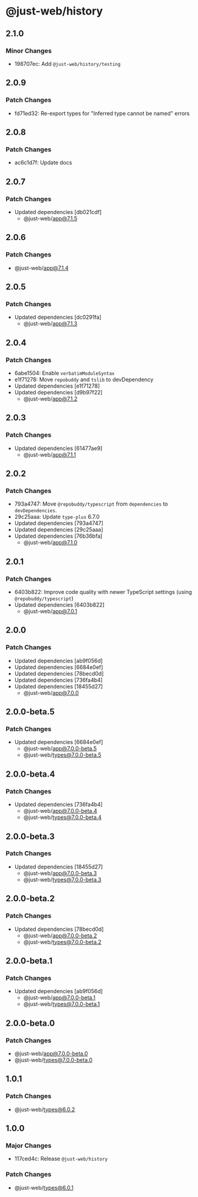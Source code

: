 # @just-web/history

## 2.1.0

### Minor Changes

- 198707ec: Add `@just-web/history/testing`

## 2.0.9

### Patch Changes

- fd71ed32: Re-export types for "Inferred type cannot be named" errors

## 2.0.8

### Patch Changes

- ac6c1d7f: Update docs

## 2.0.7

### Patch Changes

- Updated dependencies [db021cdf]
  - @just-web/app@7.1.5

## 2.0.6

### Patch Changes

- @just-web/app@7.1.4

## 2.0.5

### Patch Changes

- Updated dependencies [dc0291fa]
  - @just-web/app@7.1.3

## 2.0.4

### Patch Changes

- 6abe1504: Enable `verbatimModuleSyntax`
- e1f71278: Move `repobuddy` and `tslib` to devDependency
- Updated dependencies [e1f71278]
- Updated dependencies [d9b97f22]
  - @just-web/app@7.1.2

## 2.0.3

### Patch Changes

- Updated dependencies [61477ae9]
  - @just-web/app@7.1.1

## 2.0.2

### Patch Changes

- 793a4747: Move `@repobuddy/typescript` from `dependencies` to `devDependencies`.
- 29c25aaa: Update `type-plus` 6.7.0
- Updated dependencies [793a4747]
- Updated dependencies [29c25aaa]
- Updated dependencies [76b36bfa]
  - @just-web/app@7.1.0

## 2.0.1

### Patch Changes

- 6403b822: Improve code quality with newer TypeScript settings (using `@repobuddy/typescript`)
- Updated dependencies [6403b822]
  - @just-web/app@7.0.1

## 2.0.0

### Patch Changes

- Updated dependencies [ab9f056d]
- Updated dependencies [6684e0ef]
- Updated dependencies [78becd0d]
- Updated dependencies [736fa4b4]
- Updated dependencies [18455d27]
  - @just-web/app@7.0.0

## 2.0.0-beta.5

### Patch Changes

- Updated dependencies [6684e0ef]
  - @just-web/app@7.0.0-beta.5
  - @just-web/types@7.0.0-beta.5

## 2.0.0-beta.4

### Patch Changes

- Updated dependencies [736fa4b4]
  - @just-web/app@7.0.0-beta.4
  - @just-web/types@7.0.0-beta.4

## 2.0.0-beta.3

### Patch Changes

- Updated dependencies [18455d27]
  - @just-web/app@7.0.0-beta.3
  - @just-web/types@7.0.0-beta.3

## 2.0.0-beta.2

### Patch Changes

- Updated dependencies [78becd0d]
  - @just-web/app@7.0.0-beta.2
  - @just-web/types@7.0.0-beta.2

## 2.0.0-beta.1

### Patch Changes

- Updated dependencies [ab9f056d]
  - @just-web/app@7.0.0-beta.1
  - @just-web/types@7.0.0-beta.1

## 2.0.0-beta.0

### Patch Changes

- @just-web/app@7.0.0-beta.0
- @just-web/types@7.0.0-beta.0

## 1.0.1

### Patch Changes

- @just-web/types@6.0.2

## 1.0.0

### Major Changes

- 117ced4c: Release `@just-web/history`

### Patch Changes

- @just-web/types@6.0.1
